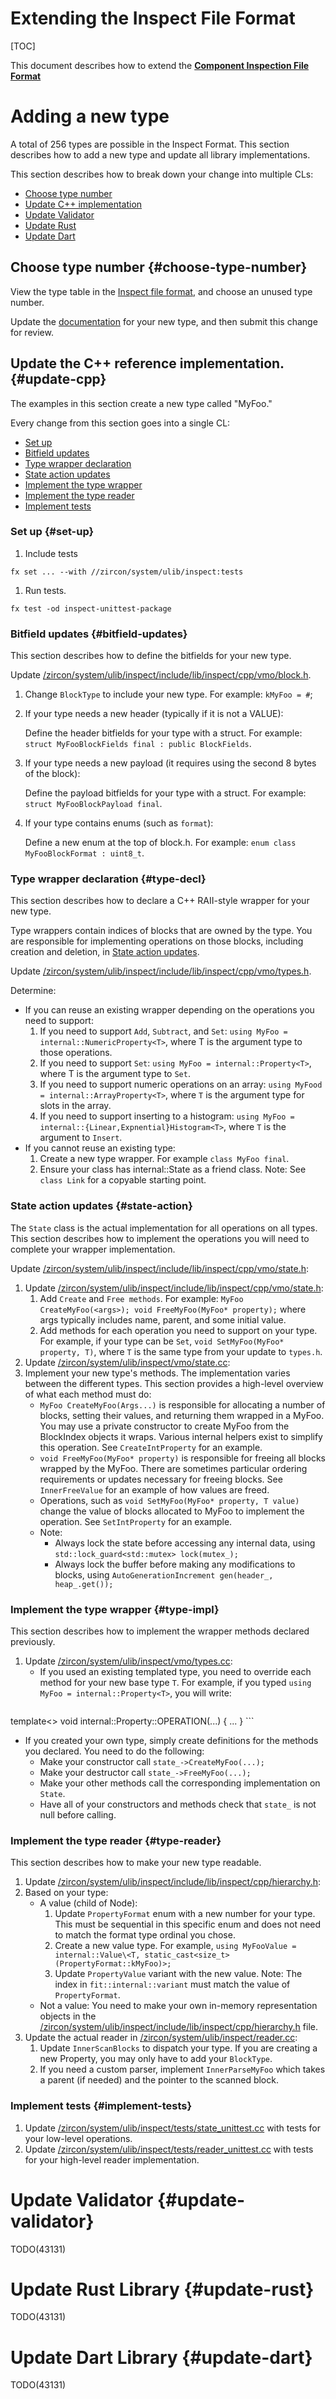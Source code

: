 # Extending the Inspect File Format

[TOC]

This document describes how to extend the [**Component Inspection File Format**][inspect-vmo]

# Adding a new type

A total of 256 types are possible in the Inspect Format. This section
describes how to add a new type and update all library implementations.

This section describes how to break down your change into multiple CLs:

* [Choose type number](#choose-type-number)
* [Update C++ implementation](#update-cpp)
* [Update Validator](#update-validator)
* [Update Rust](#update-rust)
* [Update Dart](#update-dart)

## Choose type number {#choose-type-number}

View the type table in the [Inspect file format][inspect-vmo], and choose
an unused type number.

Update the [documentation][inspect-vmo] for your new type, and then submit
this change for review.

## Update the C++ reference implementation. {#update-cpp}

The examples in this section create a new type called "MyFoo."

Every change from this section goes into a single CL:

* [Set up](#set-up)
* [Bitfield updates](#bitfield-updates)
* [Type wrapper declaration](#type-decl)
* [State action updates](#state-action)
* [Implement the type wrapper](#type-impl)
* [Implement the type reader](#type-reader)
* [Implement tests](#implement-tests)

### Set up {#set-up}

1. Include tests
  ```
  fx set ... --with //zircon/system/ulib/inspect:tests
  ```
1. Run tests.
  ```
  fx test -od inspect-unittest-package
  ```

### Bitfield updates {#bitfield-updates}

This section describes how to define the bitfields for your new type.

Update [/zircon/system/ulib/inspect/include/lib/inspect/cpp/vmo/block.h][block-header].

1. Change `BlockType` to include your new type. For example: `kMyFoo = #`;

1. If your type needs a new header (typically if it is not a VALUE):

   Define the header bitfields for your type with a struct. For example: `struct
   MyFooBlockFields final : public BlockFields`.

1. If your type needs a new payload (it requires using the second 8
bytes of the block):

   Define the payload bitfields for your type with a struct. For example: `struct
   MyFooBlockPayload final`.

1. If your type contains enums (such as `format`):

   Define a new enum at the top of block.h. For example: `enum class MyFooBlockFormat :
   uint8_t`.

### Type wrapper declaration {#type-decl}

This section describes how to declare a C++ RAII-style wrapper for your new type.

Type wrappers contain indices of blocks that are owned by the type. You
are responsible for implementing operations on those blocks, including
creation and deletion, in [State action updates](#state-action).

Update [/zircon/system/ulib/inspect/include/lib/inspect/cpp/vmo/types.h][types-header].

Determine:

* If you can reuse an existing wrapper depending on the operations you need to
   support:
   1. If you need to support `Add`, `Subtract`, and `Set`: `using MyFoo =
      internal::NumericProperty<T>`, where T is the argument type to those
      operations.
   1. If you need to support `Set`: `using MyFoo = internal::Property<T>`,
      where T is the argument type to `Set`.
   1. If you need to support numeric operations on an array: `using MyFood =
      internal::ArrayProperty<T>`, where `T` is the argument type for slots in
      the array.
   1. If you need to support inserting to a histogram: `using MyFoo =
      internal::{Linear,Expnential}Histogram<T>`, where `T` is the argument
      to `Insert`.
* If you cannot reuse an existing type:
  1. Create a new type wrapper. For example `class MyFoo final`.
  1. Ensure your class has internal::State as a friend class.
     Note: See `class Link` for a copyable starting point.

### State action updates {#state-action}

The `State` class is the actual implementation for all operations on all
types. This section describes how to implement the operations you will
need to complete your wrapper implementation.

Update [/zircon/system/ulib/inspect/include/lib/inspect/cpp/vmo/state.h][state-header]:

1. Update [/zircon/system/ulib/inspect/include/lib/inspect/cpp/vmo/state.h][state-header]:
   1. Add `Create` and `Free methods`. For example: `MyFoo CreateMyFoo(<args>);
      void FreeMyFoo(MyFoo* property);` where args typically includes name,
      parent, and some initial value.
   1. Add methods for each operation you need to support on your type. For
      example, if your type can be `Set`, `void SetMyFoo(MyFoo* property, T)`,
      where `T` is the same type from your update to `types.h`.
1. Update [/zircon/system/ulib/inspect/vmo/state.cc][state-cc]:
  1. Implement your new type's methods. The implementation
     varies between the different types. This section provides a high-level
     overview of what each method must do:
     - `MyFoo CreateMyFoo(Args...)` is responsible for allocating a number of
       blocks, setting their values, and returning them wrapped in a MyFoo. You
       may use a private constructor to create MyFoo from the BlockIndex objects
       it wraps. Various internal helpers exist to simplify this operation. See
       `CreateIntProperty` for an example.
     - `void FreeMyFoo(MyFoo* property)` is responsible for freeing all blocks
        wrapped by the MyFoo. There are sometimes particular ordering requirements
        or updates necessary for freeing blocks. See `InnerFreeValue` for an
        example of how values are freed.
     - Operations, such as `void SetMyFoo(MyFoo* property, T value)` change
       the value of blocks allocated to MyFoo to implement the operation. See
       `SetIntProperty` for an example.
     - Note:
       - Always lock the state before accessing any internal data, using
         `std::lock_guard<std::mutex> lock(mutex_);`
       - Always lock the buffer before making any modifications to blocks,
         using `AutoGenerationIncrement gen(header_, heap_.get());`

### Implement the type wrapper {#type-impl}

This section describes how to implement the wrapper methods declared
previously.

1. Update [/zircon/system/ulib/inspect/vmo/types.cc][types-cc]:
   * If you used an existing templated type, you need to override each
     method for your new base type `T`. For example, if you typed
     `using MyFoo = internal::Property<T>`, you will write:
    ```
template<>
void internal::Property<T>::OPERATION(...) {
  ...
}
    ```
   * If you created your own type, simply create definitions for the methods
     you declared. You need to do the following:
     - Make your constructor call `state_->CreateMyFoo(...);`
     - Make your destructor call `state_->FreeMyFoo(...);`
     - Make your other methods call the corresponding implementation on `State`.
     - Have all of your constructors and methods check that `state_` is not null
       before calling.

### Implement the type reader {#type-reader}

This section describes how to make your new type readable.

1. Update [/zircon/system/ulib/inspect/include/lib/inspect/cpp/hierarchy.h][hierarchy-header]:
1. Based on your type:
   * A value (child of Node):
     1. Update `PropertyFormat` enum with a new number for your type. This
        must be sequential in this specific enum and does not need to match the
        format type ordinal you chose.
     1. Create a new value type. For example, `using MyFooValue =
        internal::Value\<T, static_cast<size_t>(PropertyFormat::kMyFoo)>;`
     1. Update `PropertyValue` variant with the new value. Note: The index in
       `fit::internal::variant` must match the value of `PropertyFormat`.
    * Not a value:
      You need to make your own in-memory representation objects in the
      [/zircon/system/ulib/inspect/include/lib/inspect/cpp/hierarchy.h][hierarchy-header] file.
1. Update the actual reader in [/zircon/system/ulib/inspect/reader.cc][reader-cc]:
   1. Update `InnerScanBlocks` to dispatch your type.
      If you are creating a new Property, you  may only have to add  your `BlockType`.
   1. If you need a custom parser, implement `InnerParseMyFoo` which takes
      a parent (if needed) and the pointer to the scanned block.

### Implement tests {#implement-tests}

1. Update [/zircon/system/ulib/inspect/tests/state\_unittest.cc][state-unittest-cc] with
tests for your low-level operations.
1. Update [/zircon/system/ulib/inspect/tests/reader\_unittest.cc][reader-unittest-cc] with
tests for your high-level reader implementation.

# Update Validator {#update-validator}

TODO(43131)

# Update Rust Library {#update-rust}

TODO(43131)

# Update Dart Library {#update-dart}

TODO(43131)

<!-- xrefs -->
[block-header]: /zircon/system/ulib/inspect/include/lib/inspect/cpp/vmo/block.h
[hierarchy-header]: /zircon/system/ulib/inspect/include/lib/inspect/cpp/hierarchy.h
[reader-cc]: /zircon/system/ulib/inspect/reader.cc
[reader-unittest-cc]: /zircon/system/ulib/inspect/tests/reader_unittest.cc
[state-cc]: /zircon/system/ulib/inspect/vmo/state.cc
[state-header]: /zircon/system/ulib/inspect/include/lib/inspect/cpp/vmo/state.h
[state-unittest-cc]: /zircon/system/ulib/inspect/tests/state_unittest.cc
[types-cc]: /zircon/system/ulib/inspect/vmo/types.cc
[types-header]: /zircon/system/ulib/inspect/include/lib/inspect/cpp/vmo/types.h
[inspect-vmo]: /docs/concepts/components/v2/inspect/vmo_format.md

